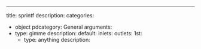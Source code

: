 ---
title: sprintf
description:
categories:
 - object
pdcategory: General
arguments:
- type: gimme
  description:
  default:
inlets:
outlets:
  1st:
  - type: anything
    description:
